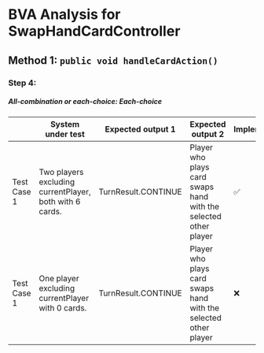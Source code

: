 # BVA Analysis for SwapHandCardController

## Method 1: ```public void handleCardAction()```
### Step 4:
##### All-combination or each-choice: Each-choice

|             | System under test                                       | Expected output 1   | Expected output 2                                               | Implemented?       |
|-------------|---------------------------------------------------------|---------------------|-----------------------------------------------------------------|--------------------|
| Test Case 1 | Two players excluding currentPlayer, both with 6 cards. | TurnResult.CONTINUE | Player who plays card swaps hand with the selected other player | :white_check_mark: |
| Test Case 1 | One player excluding currentPlayer with 0 cards.        | TurnResult.CONTINUE | Player who plays card swaps hand with the selected other player | :x:                |

    
